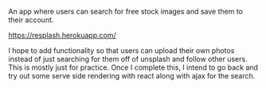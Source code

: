 An app where users can search for free stock images and save them to their account.

https://resplash.herokuapp.com/

I hope to add functionality so that users can upload their own photos instead of just searching for them off of unsplash and follow other users. This is mostly just for practice. Once I complete this, I intend to go back and try out some serve side rendering with react along with ajax for the search.
